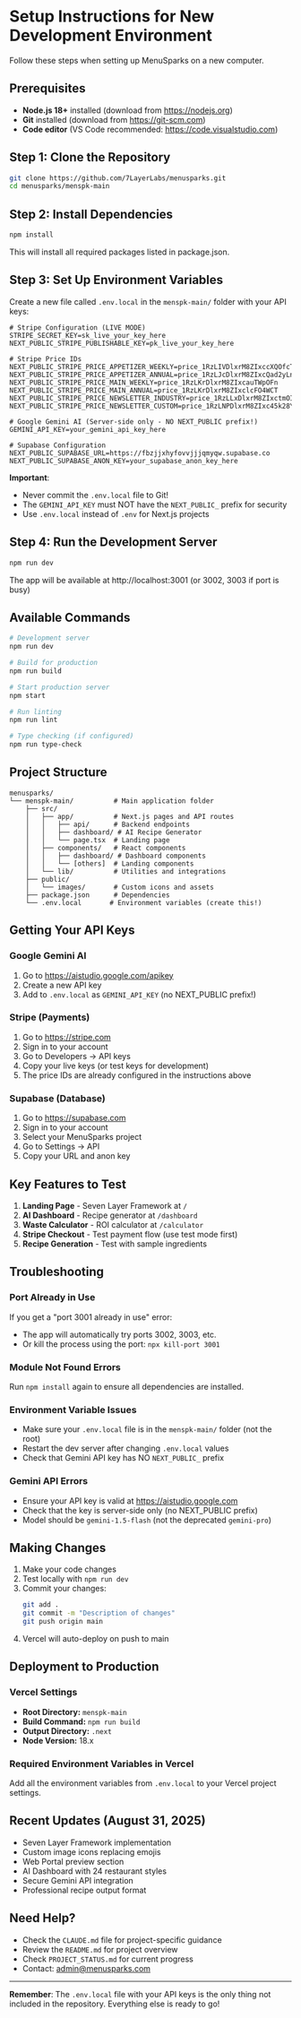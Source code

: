 # Setup Instructions for New Development Environment

Follow these steps when setting up MenuSparks on a new computer.

## Prerequisites

- **Node.js 18+** installed (download from https://nodejs.org)
- **Git** installed (download from https://git-scm.com)
- **Code editor** (VS Code recommended: https://code.visualstudio.com)

## Step 1: Clone the Repository

```bash
git clone https://github.com/7LayerLabs/menusparks.git
cd menusparks/menspk-main
```

## Step 2: Install Dependencies

```bash
npm install
```

This will install all required packages listed in package.json.

## Step 3: Set Up Environment Variables

Create a new file called `.env.local` in the `menspk-main/` folder with your API keys:

```env
# Stripe Configuration (LIVE MODE)
STRIPE_SECRET_KEY=sk_live_your_key_here
NEXT_PUBLIC_STRIPE_PUBLISHABLE_KEY=pk_live_your_key_here

# Stripe Price IDs
NEXT_PUBLIC_STRIPE_PRICE_APPETIZER_WEEKLY=price_1RzLIVDlxrM8ZIxccXQOfcT0
NEXT_PUBLIC_STRIPE_PRICE_APPETIZER_ANNUAL=price_1RzLJcDlxrM8ZIxcQad2yLn7
NEXT_PUBLIC_STRIPE_PRICE_MAIN_WEEKLY=price_1RzLKrDlxrM8ZIxcauTWpOFn
NEXT_PUBLIC_STRIPE_PRICE_MAIN_ANNUAL=price_1RzLKrDlxrM8ZIxclcFO4WCT
NEXT_PUBLIC_STRIPE_PRICE_NEWSLETTER_INDUSTRY=price_1RzLLxDlxrM8ZIxctmOIRPSU
NEXT_PUBLIC_STRIPE_PRICE_NEWSLETTER_CUSTOM=price_1RzLNPDlxrM8ZIxc45k28YfR

# Google Gemini AI (Server-side only - NO NEXT_PUBLIC prefix!)
GEMINI_API_KEY=your_gemini_api_key_here

# Supabase Configuration
NEXT_PUBLIC_SUPABASE_URL=https://fbzjjxhyfovvjjjqmyqw.supabase.co
NEXT_PUBLIC_SUPABASE_ANON_KEY=your_supabase_anon_key_here
```

**Important**: 
- Never commit the `.env.local` file to Git!
- The `GEMINI_API_KEY` must NOT have the `NEXT_PUBLIC_` prefix for security
- Use `.env.local` instead of `.env` for Next.js projects

## Step 4: Run the Development Server

```bash
npm run dev
```

The app will be available at http://localhost:3001 (or 3002, 3003 if port is busy)

## Available Commands

```bash
# Development server
npm run dev

# Build for production
npm run build

# Start production server
npm start

# Run linting
npm run lint

# Type checking (if configured)
npm run type-check
```

## Project Structure

```
menusparks/
└── menspk-main/          # Main application folder
    ├── src/
    │   ├── app/          # Next.js pages and API routes
    │   │   ├── api/      # Backend endpoints
    │   │   ├── dashboard/ # AI Recipe Generator
    │   │   └── page.tsx  # Landing page
    │   ├── components/   # React components
    │   │   ├── dashboard/ # Dashboard components
    │   │   └── [others]  # Landing components
    │   └── lib/          # Utilities and integrations
    ├── public/           
    │   └── images/       # Custom icons and assets
    ├── package.json      # Dependencies
    └── .env.local       # Environment variables (create this!)
```

## Getting Your API Keys

### Google Gemini AI
1. Go to https://aistudio.google.com/apikey
2. Create a new API key
3. Add to `.env.local` as `GEMINI_API_KEY` (no NEXT_PUBLIC prefix!)

### Stripe (Payments)
1. Go to https://stripe.com
2. Sign in to your account
3. Go to Developers → API keys
4. Copy your live keys (or test keys for development)
5. The price IDs are already configured in the instructions above

### Supabase (Database)
1. Go to https://supabase.com
2. Sign in to your account
3. Select your MenuSparks project
4. Go to Settings → API
5. Copy your URL and anon key

## Key Features to Test

1. **Landing Page** - Seven Layer Framework at `/`
2. **AI Dashboard** - Recipe generator at `/dashboard`
3. **Waste Calculator** - ROI calculator at `/calculator`
4. **Stripe Checkout** - Test payment flow (use test mode first)
5. **Recipe Generation** - Test with sample ingredients

## Troubleshooting

### Port Already in Use
If you get a "port 3001 already in use" error:
- The app will automatically try ports 3002, 3003, etc.
- Or kill the process using the port: `npx kill-port 3001`

### Module Not Found Errors
Run `npm install` again to ensure all dependencies are installed.

### Environment Variable Issues
- Make sure your `.env.local` file is in the `menspk-main/` folder (not the root)
- Restart the dev server after changing `.env.local` values
- Check that Gemini API key has NO `NEXT_PUBLIC_` prefix

### Gemini API Errors
- Ensure your API key is valid at https://aistudio.google.com
- Check that the key is server-side only (no NEXT_PUBLIC prefix)
- Model should be `gemini-1.5-flash` (not the deprecated `gemini-pro`)

## Making Changes

1. Make your code changes
2. Test locally with `npm run dev`
3. Commit your changes:
   ```bash
   git add .
   git commit -m "Description of changes"
   git push origin main
   ```
4. Vercel will auto-deploy on push to main

## Deployment to Production

### Vercel Settings
- **Root Directory:** `menspk-main`
- **Build Command:** `npm run build`
- **Output Directory:** `.next`
- **Node Version:** 18.x

### Required Environment Variables in Vercel
Add all the environment variables from `.env.local` to your Vercel project settings.

## Recent Updates (August 31, 2025)

- Seven Layer Framework implementation
- Custom image icons replacing emojis
- Web Portal preview section
- AI Dashboard with 24 restaurant styles
- Secure Gemini API integration
- Professional recipe output format

## Need Help?

- Check the `CLAUDE.md` file for project-specific guidance
- Review the `README.md` for project overview
- Check `PROJECT_STATUS.md` for current progress
- Contact: admin@menusparks.com

---

**Remember**: The `.env.local` file with your API keys is the only thing not included in the repository. Everything else is ready to go!